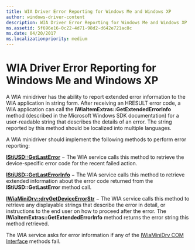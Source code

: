 ```yaml
---
title: WIA Driver Error Reporting for Windows Me and Windows XP
author: windows-driver-content
description: WIA Driver Error Reporting for Windows Me and Windows XP
ms.assetid: 5f696e16-0c22-4d71-98d2-d642e721ac8c
ms.date: 04/20/2017
ms.localizationpriority: medium
---
```


# WIA Driver Error Reporting for Windows Me and Windows XP





A WIA minidriver has the ability to report extended error information to the WIA application in string form. After receiving an HRESULT error code, a WIA application can call the **IWiaItemExtras::GetExtendedErrorInfo** method (described in the Microsoft Windows SDK documentation) for a user-readable string that describes the details of an error. The string reported by this method should be localized into multiple languages.

A WIA minidriver should implement the following methods to perform error reporting:

[**IStiUSD::GetLastError**](https://msdn.microsoft.com/library/windows/hardware/ff543818) − The WIA service calls this method to retrieve the device-specific error code for the recent failed action.

[**IStiUSD::GetLastErrorInfo**](https://msdn.microsoft.com/library/windows/hardware/ff543820) − The WIA service calls this method to retrieve extended information about the error code returned from the **IStiUSD::GetLastError** method call.

[**IWiaMiniDrv::drvGetDeviceErrorStr**](https://msdn.microsoft.com/library/windows/hardware/ff543982) − The WIA service calls this method to retrieve any displayable strings that describe the error in detail, or instructions to the end user on how to proceed after the error. The **IWiaItemExtras::GetExtendedErrorInfo** method returns the error string this method retrieved.

The WIA service asks for error information if any of the [IWiaMiniDrv COM Interface](iwiaminidrv-com-interface.md) methods fail.

 

 




